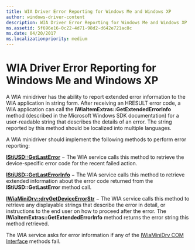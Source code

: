 ```yaml
---
title: WIA Driver Error Reporting for Windows Me and Windows XP
author: windows-driver-content
description: WIA Driver Error Reporting for Windows Me and Windows XP
ms.assetid: 5f696e16-0c22-4d71-98d2-d642e721ac8c
ms.date: 04/20/2017
ms.localizationpriority: medium
---
```


# WIA Driver Error Reporting for Windows Me and Windows XP





A WIA minidriver has the ability to report extended error information to the WIA application in string form. After receiving an HRESULT error code, a WIA application can call the **IWiaItemExtras::GetExtendedErrorInfo** method (described in the Microsoft Windows SDK documentation) for a user-readable string that describes the details of an error. The string reported by this method should be localized into multiple languages.

A WIA minidriver should implement the following methods to perform error reporting:

[**IStiUSD::GetLastError**](https://msdn.microsoft.com/library/windows/hardware/ff543818) − The WIA service calls this method to retrieve the device-specific error code for the recent failed action.

[**IStiUSD::GetLastErrorInfo**](https://msdn.microsoft.com/library/windows/hardware/ff543820) − The WIA service calls this method to retrieve extended information about the error code returned from the **IStiUSD::GetLastError** method call.

[**IWiaMiniDrv::drvGetDeviceErrorStr**](https://msdn.microsoft.com/library/windows/hardware/ff543982) − The WIA service calls this method to retrieve any displayable strings that describe the error in detail, or instructions to the end user on how to proceed after the error. The **IWiaItemExtras::GetExtendedErrorInfo** method returns the error string this method retrieved.

The WIA service asks for error information if any of the [IWiaMiniDrv COM Interface](iwiaminidrv-com-interface.md) methods fail.

 

 




